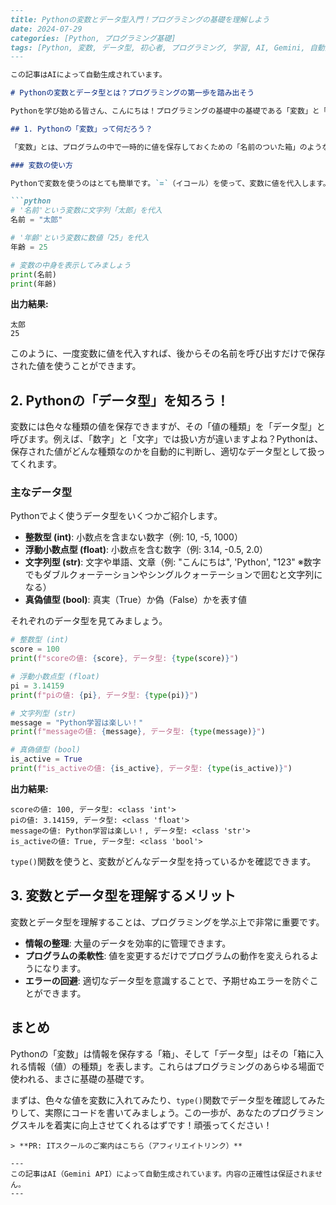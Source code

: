 ```markdown
---
title: Pythonの変数とデータ型入門！プログラミングの基礎を理解しよう
date: 2024-07-29
categories: [Python, プログラミング基礎]
tags: [Python, 変数, データ型, 初心者, プログラミング, 学習, AI, Gemini, 自動生成]
---

この記事はAIによって自動生成されています。

# Pythonの変数とデータ型とは？プログラミングの第一歩を踏み出そう

Pythonを学び始める皆さん、こんにちは！プログラミングの基礎中の基礎である「変数」と「データ型」について、この記事でわかりやすく解説します。これらは、プログラムが情報を記憶し、操作するための大切な仕組みです。まるで、日常生活でモノを箱にしまったり、それがどんな種類のモノか区別したりするようなものですよ。

## 1. Pythonの「変数」って何だろう？

「変数」とは、プログラムの中で一時的に値を保存しておくための「名前のついた箱」のようなものです。例えば、あなたの名前や年齢、計算結果などを、プログラムが覚えておくために使います。

### 変数の使い方

Pythonで変数を使うのはとても簡単です。`=`（イコール）を使って、変数に値を代入します。

```python
# '名前'という変数に文字列「太郎」を代入
名前 = "太郎"

# '年齢'という変数に数値「25」を代入
年齢 = 25

# 変数の中身を表示してみましょう
print(名前)
print(年齢)
```

**出力結果:**

```
太郎
25
```

このように、一度変数に値を代入すれば、後からその名前を呼び出すだけで保存された値を使うことができます。

## 2. Pythonの「データ型」を知ろう！

変数には色々な種類の値を保存できますが、その「値の種類」を「データ型」と呼びます。例えば、「数字」と「文字」では扱い方が違いますよね？Pythonは、保存された値がどんな種類なのかを自動的に判断し、適切なデータ型として扱ってくれます。

### 主なデータ型

Pythonでよく使うデータ型をいくつかご紹介します。

*   **整数型 (int)**: 小数点を含まない数字（例: 10, -5, 1000）
*   **浮動小数点型 (float)**: 小数点を含む数字（例: 3.14, -0.5, 2.0）
*   **文字列型 (str)**: 文字や単語、文章（例: "こんにちは", 'Python', "123" ※数字でもダブルクォーテーションやシングルクォーテーションで囲むと文字列になる）
*   **真偽値型 (bool)**: 真実（True）か偽（False）かを表す値

それぞれのデータ型を見てみましょう。

```python
# 整数型 (int)
score = 100
print(f"scoreの値: {score}, データ型: {type(score)}")

# 浮動小数点型 (float)
pi = 3.14159
print(f"piの値: {pi}, データ型: {type(pi)}")

# 文字列型 (str)
message = "Python学習は楽しい！"
print(f"messageの値: {message}, データ型: {type(message)}")

# 真偽値型 (bool)
is_active = True
print(f"is_activeの値: {is_active}, データ型: {type(is_active)}")
```

**出力結果:**

```
scoreの値: 100, データ型: <class 'int'>
piの値: 3.14159, データ型: <class 'float'>
messageの値: Python学習は楽しい！, データ型: <class 'str'>
is_activeの値: True, データ型: <class 'bool'>
```

`type()`関数を使うと、変数がどんなデータ型を持っているかを確認できます。

## 3. 変数とデータ型を理解するメリット

変数とデータ型を理解することは、プログラミングを学ぶ上で非常に重要です。

*   **情報の整理**: 大量のデータを効率的に管理できます。
*   **プログラムの柔軟性**: 値を変更するだけでプログラムの動作を変えられるようになります。
*   **エラーの回避**: 適切なデータ型を意識することで、予期せぬエラーを防ぐことができます。

## まとめ

Pythonの「変数」は情報を保存する「箱」、そして「データ型」はその「箱に入れる情報（値）の種類」を表します。これらはプログラミングのあらゆる場面で使われる、まさに基礎の基礎です。

まずは、色々な値を変数に入れてみたり、`type()`関数でデータ型を確認してみたりして、実際にコードを書いてみましょう。この一歩が、あなたのプログラミングスキルを着実に向上させてくれるはずです！頑張ってください！
```
> **PR: ITスクールのご案内はこちら（アフィリエイトリンク）**

---
この記事はAI（Gemini API）によって自動生成されています。内容の正確性は保証されません。
---
